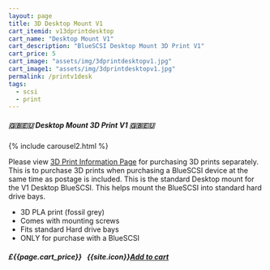 ```yaml
---
layout: page
title: 3D Desktop Mount V1
cart_itemid: v13dprintdesktop
cart_name: "Desktop Mount V1"
cart_description: "BlueSCSI Desktop Mount 3D Print V1"
cart_price: 5
cart_image: "assets/img/3dprintdesktopv1.jpg"
cart_image1: "assets/img/3dprintdesktopv1.jpg"
permalink: /printv1desk
tags: 
  - scsi
  - print
---
```


##### 🇬🇧🇪🇺 Desktop Mount 3D Print V1 🇬🇧🇪🇺

{% include carousel2.html %}

Please view [3D Print Information Page](/print) for purchasing 3D prints separately. This is to purchase 3D prints when purchasing a BlueSCSI device at the same time as postage is included. This is the standard Desktop mount for the V1 Desktop BlueSCSI. This helps mount the BlueSCSI into standard hard drive bays.

* 3D PLA print (fossil grey)
* Comes with mounting screws
* Fits standard Hard drive bays
* ONLY for purchase with a BlueSCSI

##### £{{page.cart_price}} &nbsp; {{site.icon}}[Add to cart](/cart#{{page.cart_itemid}})